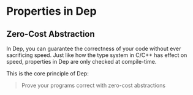 
# Properties in Dep

## Zero-Cost Abstraction

In Dep, you can guarantee the correctness of your code without ever sacrificing speed. Just like how the type system in C/C++ has effect on speed, properties in Dep are only checked at compile-time. 

This is the core principle of Dep:

>Prove your programs correct with zero-cost abstractions